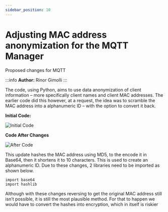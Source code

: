 ```yaml
---
sidebar_position: 10
---
```


# Adjusting MAC address anonymization for the MQTT Manager
Proposed changes for MQTT

:::info
**Author:** Rinor Gimolli
:::

The code, using Python, aims to use data anonymization of client information – more
specifically client names and client MAC addresses. The earlier code did this however, at a
request, the idea was to scramble the MAC address into a alphanumeric ID – with the option
to convert it back.

**Initial Code:**

![Initial Code](img\mac-initial.jpg)

**Code After Changes**

![After Code](img\mac-changes.jpg)

This update hashes the MAC address using MD5, to the encode it in Base64, then it shortens it to 10
characters. This is used to create an alphanumeric ID. Due to these changes, 2 libraries need to be
imported as shown below.

```
import base64
import hashlib
```

Although with these changes reversing to get the original MAC address still isn’t possible, it is still the
most plausible method. For that to happen we would have to convert the hashes into encryption,
which in itself is riskier